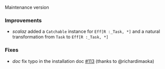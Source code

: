 Maintenance version

### Improvements

 * *scalaz* added a `Catchable` instance for `Eff[R :_Task, *]` and a natural transformation from `Task` to `Eff[R :_Task, *]`

### Fixes

 * *doc* fix typo in the installation doc [#113](https://github.com/atnos-org/eff/issues/113) (thanks to @richardimaoka)


